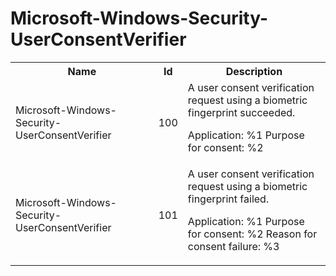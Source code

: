 # Microsoft-Windows-Security-UserConsentVerifier

<table>
<colgroup><col/><col/><col/></colgroup>
<tr><th>Name</th><th>Id</th><th>Description</th></tr>
<tr><td>Microsoft-Windows-Security-UserConsentVerifier</td><td>100</td><td>A user consent verification request using a biometric fingerprint succeeded.

Application: %1
Purpose for consent: %2</td></tr>
<tr><td>Microsoft-Windows-Security-UserConsentVerifier</td><td>101</td><td>A user consent verification request using a biometric fingerprint failed.

Application: %1
Purpose for consent: %2
Reason for consent failure: %3</td></tr>
</table>
